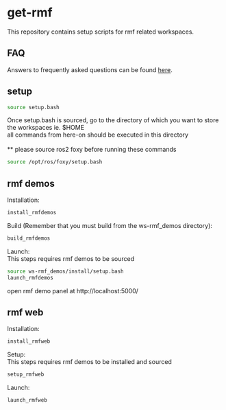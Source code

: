# get-rmf
This repository contains setup scripts for rmf related workspaces.

## FAQ
Answers to frequently asked questions can be found [here](docs/faq.md).

## setup
``` bash
source setup.bash
```
Once setup.bash is sourced, go to the directory of which you want to store the workspaces ie. $HOME <br>
all commands from here-on should be executed in this directory
<br><br>
** please source ros2 foxy before running these commands
``` bash
source /opt/ros/foxy/setup.bash
```

## rmf demos
Installation:
``` bash
install_rmfdemos
```

Build (Remember that you must build from the ws-rmf_demos directory):
``` bash
build_rmfdemos
```

Launch: <br>
This steps requires rmf demos to be sourced
``` bash
source ws-rmf_demos/install/setup.bash
launch_rmfdemos
```
open rmf demo panel at http://localhost:5000/


## rmf web
Installation:
``` bash
install_rmfweb
```

Setup: <br>
This steps requires rmf demos to be installed and sourced
``` bash
setup_rmfweb
```
Launch: <br>
``` bash
launch_rmfweb
```


